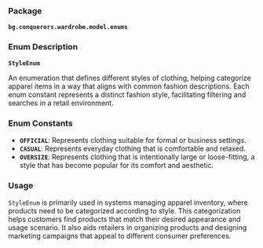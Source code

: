 ### Package

**`bg.conquerors.wardrobe.model.enums`**

### Enum Description

**`StyleEnum`**

An enumeration that defines different styles of clothing, helping categorize apparel items in a way that aligns with common fashion descriptions. Each enum constant represents a distinct fashion style, facilitating filtering and searches in a retail environment.

### Enum Constants

- **`OFFICIAL`**: Represents clothing suitable for formal or business settings.
- **`CASUAL`**: Represents everyday clothing that is comfortable and relaxed.
- **`OVERSIZE`**: Represents clothing that is intentionally large or loose-fitting, a style that has become popular for its comfort and aesthetic.

### Usage

`StyleEnum` is primarily used in systems managing apparel inventory, where products need to be categorized according to style. This categorization helps customers find products that match their desired appearance and usage scenario. It also aids retailers in organizing products and designing marketing campaigns that appeal to different consumer preferences.